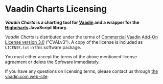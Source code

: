 # Vaadin Charts Licensing

**_Vaadin Charts_ is a charting tool for [Vaadin](http://vaadin.com) and a wrapper for the
[Highcharts](http://www.highcharts.com) JavaScript library.**

_Vaadin Charts_ is distributed under the terms of
[Commercial Vaadin Add-On License version 3.0](https://vaadin.com/license/cval-3) ("CVALv3"). A copy of the license is included as ```LICENSE.txt``` in this software package.

You must either accept the terms of the above mentioned license agreement or delete the Software immediately.

If you have any questions on licensing terms, please contact us through
[the vaadin.com web-site](http://vaadin.com/contact).
